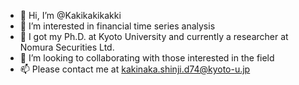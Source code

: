 - 👋 Hi, I’m @Kakikakikakki
- 👀 I’m interested in financial time series analysis
- 🌱 I got my Ph.D. at Kyoto University and currently a researcher at Nomura Securities Ltd.
- 💞️ I’m looking to collaborating with those interested in the field
- 📫 Please contact me at kakinaka.shinji.d74@kyoto-u.jp
